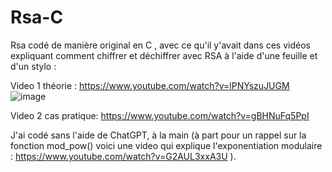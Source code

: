 # Rsa-C


Rsa codé de manière original en C , avec ce qu'il y'avait dans ces vidéos expliquant comment chiffrer et déchiffrer avec RSA à l'aide d'une feuille et d'un stylo : 

Video 1 théorie : https://www.youtube.com/watch?v=lPNYszuJUGM
![image](https://github.com/CatharsisCoding/Rsa-C/assets/97361977/0bad245f-f127-4ab9-a490-ab022129f4cb)

Video 2 cas pratique: https://www.youtube.com/watch?v=gBHNuFq5PpI

J'ai codé sans l'aide de ChatGPT, à la main (à part pour un rappel sur la fonction mod_pow() voici une video qui explique l'exponentiation modulaire : https://www.youtube.com/watch?v=G2AUL3xxA3U ).
